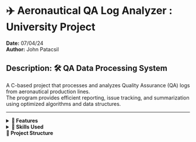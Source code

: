 # ✈️ Aeronautical QA Log Analyzer : University Project

**Date:** 07/04/24  
**Author:** John Patacsil  

## Description: 🛠️ QA Data Processing System

A C-based project that processes and analyzes Quality Assurance (QA) logs from aeronautical production lines.  
The program provides efficient reporting, issue tracking, and summarization using optimized algorithms and data structures.

---


<details>
  <summary><strong>🔧 Features</strong></summary>

  - Sort QA logs by Product ID, Issue Code, and Date/Time (O(N log N))
  - Generate issue reports across multiple production lines (O(N))
  - Search for earliest occurrence of an issue code per product (O(log N))
  - Summarise number of issues reported per product (O(N))
  - Handles large-scale QA datasets efficiently

</details>

<details>
  <summary><strong>🧩 Skills Used</strong></summary>

  - **C Programming**: Core logic and implementation
  - **Algorithms & Data Structures**: Sorting, searching
  - **Complexity Analysis**: O(N), O(N log N), O(log N) efficiency
  - **Testing & Debugging**: Ensured correctness with sample QA logs
  - **Version Control**: Git & GitHub for project tracking

</details>

  <summary><strong>📂 Project Structure</strong></summary>


